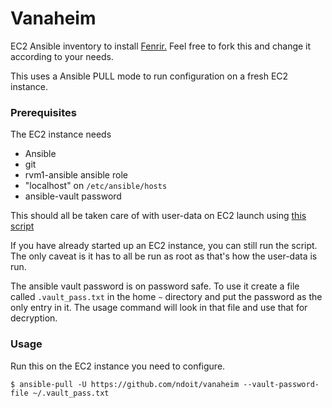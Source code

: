 # Vanaheim
EC2 Ansible inventory to install [Fenrir.](https://github.com/ndoit/fenrir) Feel
free to fork this and change it according to your needs.

This uses a Ansible PULL mode to run configuration on a fresh EC2 instance.

### Prerequisites
The EC2 instance needs
- Ansible
- git
- rvm1-ansible ansible role
- "localhost" on `/etc/ansible/hosts`
- ansible-vault password

This should all be taken care of with user-data on EC2 launch using [this script](https://gist.github.com/RyanSnodgrass/4d9388529dcb4ace09f880ce414c7ed9)

If you have already started up an EC2 instance, you can still run the script. The
only caveat is it has to all be run as root as that's how the user-data is run.

The ansible vault password is on password safe. To use it create a file called
`.vault_pass.txt` in the home `~` directory and put the password as the only
entry in it. The usage command will look in that file and use that for decryption.

### Usage
Run this on the EC2 instance you need to configure.
```
$ ansible-pull -U https://github.com/ndoit/vanaheim --vault-password-file ~/.vault_pass.txt
```
